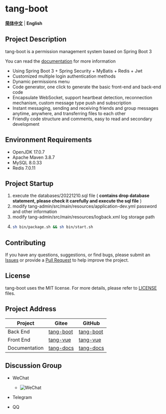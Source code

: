 # tang-boot

[**简体中文**](./README.md) | **English**

## Project Description

tang-boot is a permission management system based on Spring Boot 3

You can read the [documentation](https://tangllty.eu.org/) for more information

* Using Spring Boot 3 + Spring Security + MyBatis + Redis + Jwt
* Customized multiple login authentication methods
* Dynamic permissions menu
* Code generator, one click to generate the basic front-end and back-end code
* Encapsulate WebSocket, support heartbeat detection, reconnection mechanism, custom message type push and subscription
* Instant messaging, sending and receiving friends and group messages anytime, anywhere, and transferring files to each other
* Friendly code structure and comments, easy to read and secondary development

## Environment Requirements

* OpenJDK 17.0.7
* Apache Maven 3.8.7
* MySQL 8.0.33
* Redis 7.0.11

## Project Startup

1. execute the databases/20221210.sql file ( **contains drop database statement, please check it carefully and execute the sql file** )
2. modify tang-admin/src/main/resources/application-dev.yml password and other information
3. modify tang-admin/src/main/resources/logback.xml log storage path
4. ```bash
   sh bin/package.sh && sh bin/start.sh
   ```

## Contributing

If you have any questions, suggestions, or find bugs, please submit an [Issues](https://github.com/tangllty/tang-boot/issues/new) or provide a [Pull Request](https://github.com/tangllty/tang-boot/pull/new) to help improve the project.

## License

tang-boot uses the MIT license. For more details, please refer to [LICENSE](https://github.com/tangllty/tang-boot/blob/master/LICENSE) files.

## Project Address

| Project       | Gitee                                             | GitHub                                             |
| ------------- | ------------------------------------------------- | -------------------------------------------------- |
| Back End      | [tang-boot](https://gitee.com/tangllty/tang-boot) | [tang-boot](https://github.com/tangllty/tang-boot) |
| Front End     | [tang-vue](https://gitee.com/tangllty/tang-vue)   | [tang-vue](https://github.com/tangllty/tang-vue)   |
| Documentation | [tang-docs](https://gitee.com/tangllty/tang-docs) | [tang-docs](https://github.com/tangllty/tang-docs) |

## Discussion Group

- WeChat

  - ![WeChat](https://github.com/tangllty/tang-docs/raw/master/docs/public/wechat.png)
- Telegram
- QQ
